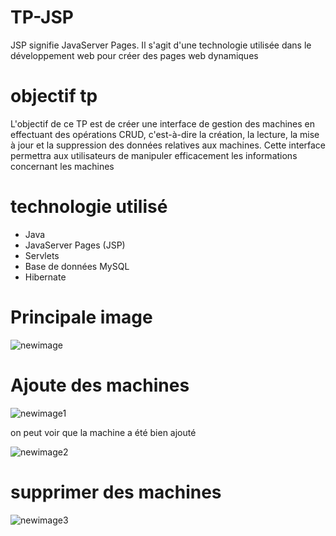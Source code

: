 # TP-JSP
JSP signifie JavaServer Pages. Il s'agit d'une technologie utilisée dans le développement web pour créer des pages web dynamiques
# objectif tp

L'objectif de ce TP est de créer une interface de gestion des machines en effectuant des opérations CRUD, c'est-à-dire la création, la lecture, la mise à jour et la suppression des données relatives aux machines. Cette interface permettra aux utilisateurs de manipuler efficacement les informations concernant les machines

# technologie utilisé
- Java
- JavaServer Pages (JSP)
- Servlets
- Base de données MySQL
- Hibernate 
# Principale image
![newimage](https://github.com/Oussama-Errahimi20032/TP-JSP/assets/147452642/867c78ce-8f74-4dab-aa23-ddcc98517b41)

# Ajoute des machines
![newimage1](https://github.com/Oussama-Errahimi20032/TP-JSP/assets/147452642/ceaa935b-2c31-4a4c-93ce-e89c05fb81b1)

on peut voir que la machine a été bien ajouté

![newimage2](https://github.com/Oussama-Errahimi20032/TP-JSP/assets/147452642/c957bcad-b603-4458-9b59-4c3ef10e33d4)

# supprimer des machines

![newimage3](https://github.com/Oussama-Errahimi20032/TP-JSP/assets/147452642/a064e459-56ce-43b0-910a-319afc2f313b)
